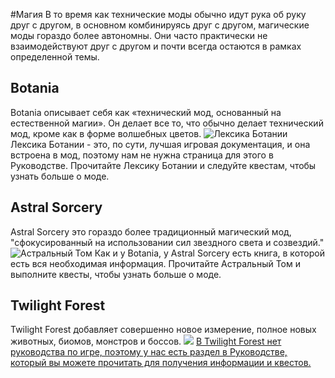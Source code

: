 #Магия
В то время как технические моды обычно идут рука об руку друг с другом, в основном комбинируясь друг с другом, магические моды гораздо более автономны. Они часто практически не взаимодействуют друг с другом и почти всегда остаются в рамках определенной темы.

## Botania
Botania описывает себя как «технический мод, основанный на естественной магии». Он делает все то, что обычно делает технический мод, кроме как в форме волшебных цветов.
![Лексика Ботании](item:botania:lexicon)
Лексика Ботании - это, по сути, лучшая игровая документация, и она встроена в мод, поэтому нам не нужна страница для этого в Руководстве. Прочитайте Лексику Ботании и следуйте квестам, чтобы узнать больше о моде.

## Astral Sorcery
Astral Sorcery это гораздо более традиционный магический мод, "сфокусированный на использовании сил звездного света и созвездий."
![Астральный Том](item:astralsorcery:itemjournal)
Как и у Botania, у Astral Sorcery есть книга, в которой есть вся необходимая информация. Прочитайте Астральный Том и выполните квесты, чтобы узнать больше о моде.

## Twilight Forest
Twilight Forest добавляет совершенно новое измерение, полное новых животных, биомов, монстров и боссов.
![](/twilight_forest/main.png)
[В Twilight Forest нет руководства по игре, поэтому у нас есть раздел в Руководстве, который вы можете прочитать для получения информации и квестов.](guide:twilight_forest)
